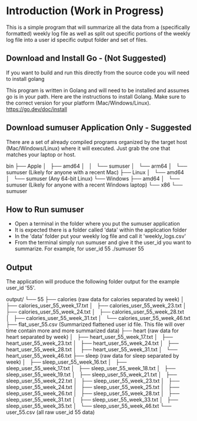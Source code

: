 # Introduction (Work in Progress)

This is a simple program that will summarize all the data from a (specifically formatted) weekly log file as well as split out specific portions of the weekly 
log file into a user id specific output folder and set of files.

## Download and Install Go - (Not Suggested)

If you want to build and run this directly from the source code you will need to install golang

This program is written in Golang and will need to be installed and assumes go is in your path. Here are the instructions to install Golang. Make sure to the correct version for your
platform (Mac/Windows/Linux). https://go.dev/doc/install

## Download sumuser Application Only - Suggested

There are a set of already compiled programs organized by the target host (Mac/Windows/Linux) where it will executed. Just grab the one that matches your 
laptop or host. 

bin
├── Apple
│   ├── amd64
│   │   └── sumuser
│   └── arm64
│       └── sumuser (Likely for anyone with a recent Mac)
├── Linux
│   └── amd64
│       └── sumuser (Any 64-bit Linux)
└── Windows
    ├── amd64
    │   └── sumuser (Likely for anyone with a recent Windows laptop)
    └── x86
        └── sumuser


## How to Run sumuser

- Open a terminal in the folder where you put the sumuser application
- It is expected there is a folder called 'data' within the application folder
- In the 'data' folder put your weekly log file and call it 'weekly_logs.csv'
- From the terminal simply run sumuser and give it the user_id you want to summarize. For example, for user_id 55
   ./sumuser 55

## Output

The application will produce the following folder output for the example user_id '55'. 


output/
└── 55
    ├── calories (raw data for calories separated by week)
    │   ├── calories_user_55_week_17.txt
    │   ├── calories_user_55_week_23.txt
    │   ├── calories_user_55_week_24.txt
    │   ├── calories_user_55_week_28.txt
    │   ├── calories_user_55_week_31.txt
    │   └── calories_user_55_week_46.txt
    ├── flat_user_55.csv (Summarized flattened user id file. This file will over time contain more and more summarized data)
    ├── heart (raw data for heart separated by week)
    │   ├── heart_user_55_week_17.txt
    │   ├── heart_user_55_week_23.txt
    │   ├── heart_user_55_week_24.txt
    │   ├── heart_user_55_week_28.txt
    │   ├── heart_user_55_week_31.txt
    │   └── heart_user_55_week_46.txt
    ├── sleep (raw data for sleep separated by week)
    │   ├── sleep_user_55_week_16.txt
    │   ├── sleep_user_55_week_17.txt
    │   ├── sleep_user_55_week_18.txt
    │   ├── sleep_user_55_week_19.txt
    │   ├── sleep_user_55_week_21.txt
    │   ├── sleep_user_55_week_22.txt
    │   ├── sleep_user_55_week_23.txt
    │   ├── sleep_user_55_week_24.txt
    │   ├── sleep_user_55_week_25.txt
    │   ├── sleep_user_55_week_26.txt
    │   ├── sleep_user_55_week_28.txt
    │   ├── sleep_user_55_week_31.txt
    │   ├── sleep_user_55_week_33.txt
    │   ├── sleep_user_55_week_35.txt
    │   └── sleep_user_55_week_46.txt
    └── user_55.csv (all raw user_id 55 data)
